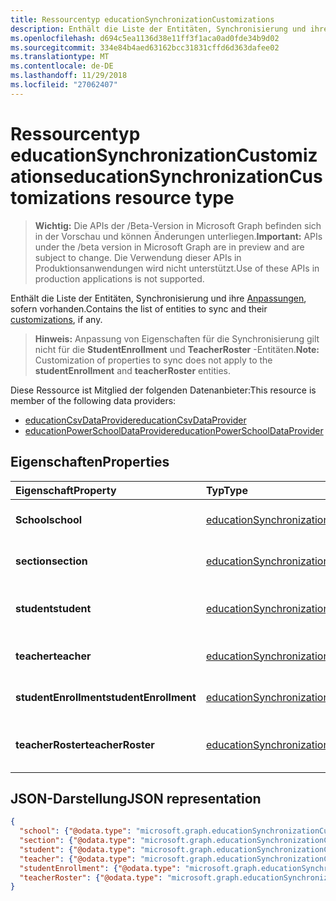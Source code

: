 ```yaml
---
title: Ressourcentyp educationSynchronizationCustomizations
description: Enthält die Liste der Entitäten, Synchronisierung und ihre Anpassungen an, sofern vorhanden.
ms.openlocfilehash: d694c5ea1136d38e11ff3f1aca0ad0fde34b9d02
ms.sourcegitcommit: 334e84b4aed63162bcc31831cffd6d363dafee02
ms.translationtype: MT
ms.contentlocale: de-DE
ms.lasthandoff: 11/29/2018
ms.locfileid: "27062407"
---
```

# <a name="educationsynchronizationcustomizations-resource-type"></a><span data-ttu-id="15102-103">Ressourcentyp educationSynchronizationCustomizations</span><span class="sxs-lookup"><span data-stu-id="15102-103">educationSynchronizationCustomizations resource type</span></span>

> <span data-ttu-id="15102-104">**Wichtig:** Die APIs der /Beta-Version in Microsoft Graph befinden sich in der Vorschau und können Änderungen unterliegen.</span><span class="sxs-lookup"><span data-stu-id="15102-104">**Important:** APIs under the /beta version in Microsoft Graph are in preview and are subject to change.</span></span> <span data-ttu-id="15102-105">Die Verwendung dieser APIs in Produktionsanwendungen wird nicht unterstützt.</span><span class="sxs-lookup"><span data-stu-id="15102-105">Use of these APIs in production applications is not supported.</span></span>

<span data-ttu-id="15102-106">Enthält die Liste der Entitäten, Synchronisierung und ihre [Anpassungen](educationsynchronizationcustomization.md), sofern vorhanden.</span><span class="sxs-lookup"><span data-stu-id="15102-106">Contains the list of entities to sync and their [customizations](educationsynchronizationcustomization.md), if any.</span></span>

> <span data-ttu-id="15102-107">**Hinweis:** Anpassung von Eigenschaften für die Synchronisierung gilt nicht für die **StudentEnrollment** und **TeacherRoster** -Entitäten.</span><span class="sxs-lookup"><span data-stu-id="15102-107">**Note:** Customization of properties to sync does not apply to the **studentEnrollment** and **teacherRoster** entities.</span></span>

<span data-ttu-id="15102-108">Diese Ressource ist Mitglied der folgenden Datenanbieter:</span><span class="sxs-lookup"><span data-stu-id="15102-108">This resource is member of the following data providers:</span></span>

* [<span data-ttu-id="15102-109">educationCsvDataProvider</span><span class="sxs-lookup"><span data-stu-id="15102-109">educationCsvDataProvider</span></span>](educationcsvdataprovider.md)
* [<span data-ttu-id="15102-110">educationPowerSchoolDataProvider</span><span class="sxs-lookup"><span data-stu-id="15102-110">educationPowerSchoolDataProvider</span></span>](educationpowerschooldataprovider.md)

## <a name="properties"></a><span data-ttu-id="15102-111">Eigenschaften</span><span class="sxs-lookup"><span data-stu-id="15102-111">Properties</span></span>

| <span data-ttu-id="15102-112">Eigenschaft</span><span class="sxs-lookup"><span data-stu-id="15102-112">Property</span></span> | <span data-ttu-id="15102-113">Typ</span><span class="sxs-lookup"><span data-stu-id="15102-113">Type</span></span> | <span data-ttu-id="15102-114">Beschreibung</span><span class="sxs-lookup"><span data-stu-id="15102-114">Description</span></span> |
|:-|:-|:-|
| <span data-ttu-id="15102-115">**School**</span><span class="sxs-lookup"><span data-stu-id="15102-115">**school**</span></span> | [<span data-ttu-id="15102-116">educationSynchronizationCustomization</span><span class="sxs-lookup"><span data-stu-id="15102-116">educationSynchronizationCustomization</span></span>](educationsynchronizationcustomization.md) |  <span data-ttu-id="15102-117">Anpassung für eine Schule Entität.</span><span class="sxs-lookup"><span data-stu-id="15102-117">Customization for a school entity.</span></span>        |
| <span data-ttu-id="15102-118">**section**</span><span class="sxs-lookup"><span data-stu-id="15102-118">**section**</span></span> | [<span data-ttu-id="15102-119">educationSynchronizationCustomization</span><span class="sxs-lookup"><span data-stu-id="15102-119">educationSynchronizationCustomization</span></span>](educationsynchronizationcustomization.md) |  <span data-ttu-id="15102-120">Anpassung für eine Entität im Abschnitt.</span><span class="sxs-lookup"><span data-stu-id="15102-120">Customization for a section entity.</span></span>         |
| <span data-ttu-id="15102-121">**student**</span><span class="sxs-lookup"><span data-stu-id="15102-121">**student**</span></span> | [<span data-ttu-id="15102-122">educationSynchronizationCustomization</span><span class="sxs-lookup"><span data-stu-id="15102-122">educationSynchronizationCustomization</span></span>](educationsynchronizationcustomization.md) |  <span data-ttu-id="15102-123">Anpassung für eine Student-Entität.</span><span class="sxs-lookup"><span data-stu-id="15102-123">Customization for a student entity.</span></span>         |
| <span data-ttu-id="15102-124">**teacher**</span><span class="sxs-lookup"><span data-stu-id="15102-124">**teacher**</span></span> | [<span data-ttu-id="15102-125">educationSynchronizationCustomization</span><span class="sxs-lookup"><span data-stu-id="15102-125">educationSynchronizationCustomization</span></span>](educationsynchronizationcustomization.md) |  <span data-ttu-id="15102-126">Anpassung für eine Entität Lehrer.</span><span class="sxs-lookup"><span data-stu-id="15102-126">Customization for a teacher entity.</span></span>         |
| <span data-ttu-id="15102-127">**studentEnrollment**</span><span class="sxs-lookup"><span data-stu-id="15102-127">**studentEnrollment**</span></span> | [<span data-ttu-id="15102-128">educationSynchronizationCustomization</span><span class="sxs-lookup"><span data-stu-id="15102-128">educationSynchronizationCustomization</span></span>](educationsynchronizationcustomization.md) |  <span data-ttu-id="15102-129">Anpassung für die Student-Registrierung.</span><span class="sxs-lookup"><span data-stu-id="15102-129">Customization for student enrollment.</span></span>           |
| <span data-ttu-id="15102-130">**teacherRoster**</span><span class="sxs-lookup"><span data-stu-id="15102-130">**teacherRoster**</span></span> | [<span data-ttu-id="15102-131">educationSynchronizationCustomization</span><span class="sxs-lookup"><span data-stu-id="15102-131">educationSynchronizationCustomization</span></span>](educationsynchronizationcustomization.md) |       <span data-ttu-id="15102-132">Anpassung für eine Teilnehmerliste Lehrer.</span><span class="sxs-lookup"><span data-stu-id="15102-132">Customization for a teacher roster.</span></span>    |

## <a name="json-representation"></a><span data-ttu-id="15102-133">JSON-Darstellung</span><span class="sxs-lookup"><span data-stu-id="15102-133">JSON representation</span></span>
<!-- {
  "blockType": "resource",
  "optionalProperties": [

  ],
  "@odata.type": "#microsoft.graph.educationSynchronizationCustomizations"
}-->

```json
{
  "school": {"@odata.type": "microsoft.graph.educationSynchronizationCustomization"},
  "section": {"@odata.type": "microsoft.graph.educationSynchronizationCustomization"},
  "student": {"@odata.type": "microsoft.graph.educationSynchronizationCustomization"},
  "teacher": {"@odata.type": "microsoft.graph.educationSynchronizationCustomization"},
  "studentEnrollment": {"@odata.type": "microsoft.graph.educationSynchronizationCustomization"},
  "teacherRoster": {"@odata.type": "microsoft.graph.educationSynchronizationCustomization"}
}
```
